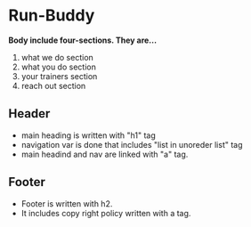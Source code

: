 # Run-Buddy

**Body include four-sections. They are...**
1. what we do section
2. what you do section
3. your trainers section
4. reach out section



## Header
* main heading is written with "h1" tag
* navigation var is done that includes "list in unoreder list" tag
* main headind and nav are linked with "a" tag.

## Footer
* Footer is written with h2.
* It includes copy right policy written with a tag.
